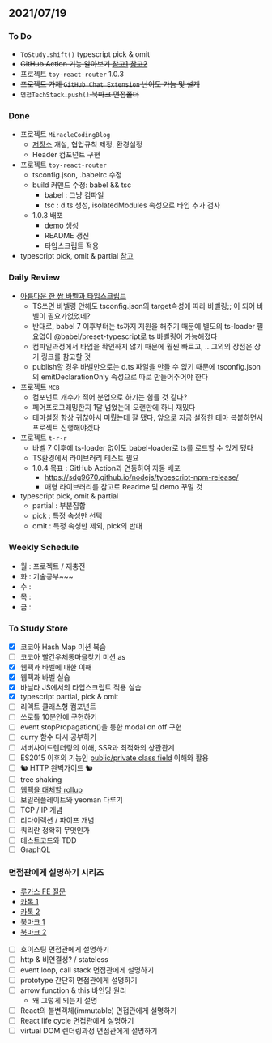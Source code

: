 ## 2021/07/19

### To Do

- `ToStudy.shift()` typescript pick & omit
- ~~GitHub Action 기능 알아보기 [참고1](https://velog.io/@adam2/%EB%82%98%EB%A7%8C%EC%9D%98-GitHub-Actions-%EB%A7%8C%EB%93%A4%EA%B8%B0JS%EB%A5%BC-%EC%9D%B4%EC%9A%A9%ED%95%98%EC%97%AC) [참고2](https://huns.me/posts/2019-12-17-34)~~
- 프로젝트 `toy-react-router` 1.0.3
- ~~프로젝트 가제 `GitHub Chat Extension` 난이도 가늠 및 설계~~
- ~~`면접TechStack.push()` 북마크 면접폴더~~

### Done

- 프로젝트 `MiracleCodingBlog`
  - [저장소](https://github.com/eamon3481/MiracleCodingBlog) 개설, 협업규칙 제정, 환경설정
  - Header 컴포넌트 구현
- 프로젝트 `toy-react-router`
  - tsconfig.json, .babelrc 수정
  - build 커맨드 수정: babel && tsc
    - babel : 그냥 컴파일
    - tsc : d.ts 생성, isolatedModules 속성으로 타입 추가 검사
  - 1.0.3 배포
    - [demo](https://codesandbox.io/s/toy-react-router-playground-0b997) 생성
    - README 갱신
    - 타입스크립트 적용
- typescript pick, omit & partial [참고](https://kyounghwan01.github.io/blog/TS/Fundamentals/utility-types/)

### Daily Review

- [아름다운 한 쌍 바벨과 타입스크립트](https://ui.toast.com/weekly-pick/ko_20181220)
  - TS쓰면 바벨링 안해도 tsconfig.json의 target속성에 따라 바벨링;; 이 되어 바벨이 필요가없었네?
  - 반대로, babel 7 이후부터는 ts까지 지원을 해주기 때문에 별도의 ts-loader 필요없이 @babel/preset-typescript로 ts 바벨링이 가능해졌다
  - 컴파일과정에서 타입을 확인하지 않기 때문에 훨씬 빠르고, ...그외의 장점은 상기 링크를 참고할 것
  - publish할 경우 바벨만으로는 d.ts 파일을 만들 수 없기 때문에 tsconfig.json의 emitDeclarationOnly 속성으로 따로 만들어주어야 한다
- 프로젝트 `MCB`
  - 컴포넌트 개수가 적어 분업으로 하기는 힘들 것 같다?
  - 페어프로그래밍한지 1달 넘었는데 오랜만에 하니 재밌다
  - 테마설정 항상 귀찮아서 미뤘는데 잘 됐다, 앞으로 지금 설정한 테마 복붙하면서 프로젝트 진행해야겠다
- 프로젝트 `t-r-r`
  - 바벨 7 이후에 ts-loader 없이도 babel-loader로 ts를 로드할 수 있게 됐다
  - TS환경에서 라이브러리 테스트 필요
  - 1.0.4 목표 : GitHub Action과 연동하여 자동 배포
    - https://sdg9670.github.io/nodejs/typescript-npm-release/
    - 매형 라이브러리를 참고로 Readme 및 demo 꾸밀 것
- typescript pick, omit & partial
  - partial : 부분집합
  - pick : 특정 속성만 선택
  - omit : 특정 속성만 제외, pick의 반대


### Weekly Schedule

- 월 : 프로젝트 / 재충전
- 화 : 기술공부~~~
- 수 : 
- 목 :
- 금 :

### To Study Store

- [x] 코코아 Hash Map 미션 복습
- [ ] 코코아 빨간우체통마을찾기 미션 as
- [x] 웹팩과 바벨에 대한 이해
- [x] 웹팩과 바벨 실습
- [x] 바닐라 JS에서의 타입스크립트 적용 실습
- [x] typescript partial, pick & omit
- [ ] 리액트 클래스형 컴포넌트
- [ ] 쓰로틀 10분안에 구현하기
- [ ] event.stopPropagation()을 통한 modal on off 구현
- [ ] curry 함수 다시 공부하기
- [ ] 서버사이드렌더링의 이해, SSR과 최적화의 상관관계
- [ ] ES2015 이후의 기능인 [public/private class field](https://github.com/tc39/proposal-class-fields) 이해와 활용
- [ ] 🐿️ HTTP 완벽가이드 🐿️
- [ ] tree shaking
- [ ] [웹팩을 대체할 rollup](https://medium.com/naver-fe-platform/webpack%EC%97%90%EC%84%9C-rollup%EC%A0%84%ED%99%98%EA%B8%B0-137dc45cbc38)
- [ ] 보일러플레이트와 yeoman 다루기
- [ ] TCP / IP 개념
- [ ] 리다이렉션 / 파이프 개념
- [ ] 쿼리란 정확히 무엇인가
- [ ] 테스트코드와 TDD
- [ ] GraphQL

### 면접관에게 설명하기 시리즈

- [루카스 FE 질문](https://lucas.codesquad.kr/masters-2021/course/%EB%A7%88%EC%8A%A4%ED%84%B0%EC%A6%88-%ED%94%84%EB%A1%9C%EC%A0%9D%ED%8A%B8-2021/-%ED%95%99%EC%8A%B5%EC%9E%90%EB%A3%8C-%ED%94%84%EB%A1%A0%ED%8A%B8%EC%97%94%EB%93%9C/fe%EA%B0%9C%EB%B0%9C%EC%9E%90%EC%97%90%EA%B2%8C-%ED%95%98%EA%B3%A0%EC%8B%B6%EC%9D%80-%EC%A7%88%EB%AC%B8%EC%9D%B4%EB%9E%80..)
- [카톡 1](https://hoiheart.medium.com/%ED%94%84%EB%A1%A0%ED%8A%B8-%EC%97%94%EB%93%9C-%EA%B0%9C%EB%B0%9C-%EC%A7%81%EA%B5%B0-%EB%A9%B4%EC%A0%91-%EA%B2%BD%ED%97%98-%EA%B3%B5%EC%9C%A0-77acd90b50f0)
- [카톡 2](https://medium.com/@jimkimau/%EC%9D%B4%EB%B2%88-%EA%B8%B0%EC%88%A0-%EB%A9%B4%EC%A0%91-%EC%A4%91-%EA%B8%B0%EC%96%B5%EB%82%98%EB%8A%94-%EC%A7%88%EB%AC%B8%EA%B3%BC-%EB%8B%B5%EB%B3%80%EB%93%A4-712daa9a2dc)
- [북마크 1](https://velog.io/@chris/front-end-interview-handbook-html)
- [북마크 2](https://www.notion.so/521944d4483c4b3cb25b6c29f9835a44)
- [ ] 호이스팅 면접관에게 설명하기
- [ ] http & 비연결성? / stateless
- [ ] event loop, call stack 면접관에게 설명하기
- [ ] prototype 간단히 면접관에게 설명하기
- [ ] arrow function & this 바인딩 원리
  - 왜 그렇게 되는지 설명
- [ ] React의 불변객체(immutable) 면접관에게 설명하기
- [ ] React life cycle 면접관에게 설명하기
- [ ] virtual DOM 렌더링과정 면접관에게 설명하기
